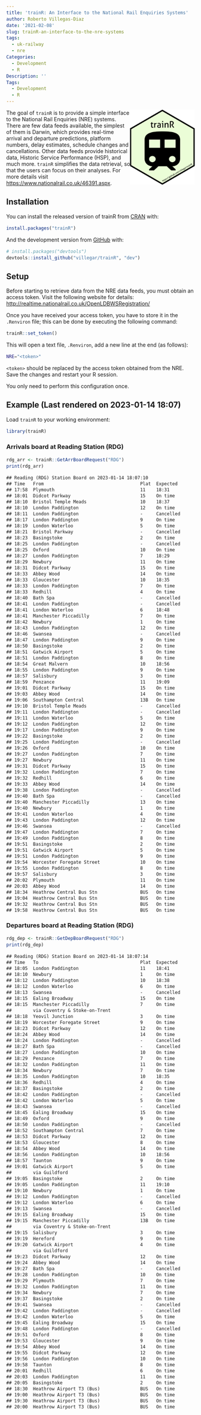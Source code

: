```yaml
---
title: 'trainR: An Interface to the National Rail Enquiries Systems'
author: Roberto Villegas-Diaz
date: '2021-02-08'
slug: trainR-an-interface-to-the-nre-systems
tags:
  - uk-railway
  - nre
Categories:
  - Development
  - R
Description: ''
Tags:
  - Development
  - R
---
```


<img src="https://raw.githubusercontent.com/villegar/trainR/main/inst/images/logo.png" alt="logo" align="right" height=200px/>

The goal of `trainR` is to provide a simple interface to the 
National Rail Enquiries (NRE) systems. There are few data feeds 
available, the simplest of them is Darwin, which provides real-time 
arrival and departure predictions, platform numbers, delay estimates, 
schedule changes and cancellations. Other data feeds provide historical 
data, Historic Service Performance (HSP), and much more. `trainR` 
simplifies the data retrieval, so that the users can focus on their 
analyses. For more details visit 
https://www.nationalrail.co.uk/46391.aspx.

## Installation

You can install the released version of trainR from [CRAN](https://CRAN.R-project.org) with:

``` r
install.packages("trainR")
```

And the development version from [GitHub](https://github.com/) with:

``` r
# install.packages("devtools")
devtools::install_github("villegar/trainR", "dev")
```

## Setup
Before starting to retrieve data from the NRE data feeds, you must obtain an access token. 
Visit the following website for details: http://realtime.nationalrail.co.uk/OpenLDBWSRegistration/

Once you have received your access token, you have to store it in the `.Renviron` file; this can be 
done by executing the following command:


```r
trainR::set_token()
```

This will open a text file, `.Renviron`, add a new line at the end (as follows):

```bash
NRE="<token>"
```

`<token>` should be replaced by the access token obtained from the NRE. Save the changes and restart 
your R session.

You only need to perform this configuration once.

## Example (Last rendered on 2023-01-14 18:07)

Load `trainR` to your working environment:

```r
library(trainR)
```

### Arrivals board at Reading Station (RDG)


```r
rdg_arr <- trainR::GetArrBoardRequest("RDG")
print(rdg_arr)
```

```
## Reading (RDG) Station Board on 2023-01-14 18:07:10
## Time   From                                    Plat  Expected
## 17:58  Plymouth                                11    18:31
## 18:01  Didcot Parkway                          15    On time
## 18:10  Bristol Temple Meads                    10    18:37
## 18:10  London Paddington                       12    On time
## 18:11  London Paddington                       -     Cancelled
## 18:17  London Paddington                       9     On time
## 18:19  London Waterloo                         5     On time
## 18:21  Bristol Parkway                         -     Cancelled
## 18:23  Basingstoke                             2     On time
## 18:25  London Paddington                       -     Cancelled
## 18:25  Oxford                                  10    On time
## 18:27  London Paddington                       7     18:29
## 18:29  Newbury                                 11    On time
## 18:31  Didcot Parkway                          15    On time
## 18:33  Abbey Wood                              14    On time
## 18:33  Gloucester                              10    18:35
## 18:33  London Paddington                       7     On time
## 18:33  Redhill                                 4     On time
## 18:40  Bath Spa                                -     Cancelled
## 18:41  London Paddington                       -     Cancelled
## 18:41  London Waterloo                         6     18:48
## 18:41  Manchester Piccadilly                   7     On time
## 18:42  Newbury                                 1     On time
## 18:43  London Paddington                       12    On time
## 18:46  Swansea                                 -     Cancelled
## 18:47  London Paddington                       9     On time
## 18:50  Basingstoke                             2     On time
## 18:51  Gatwick Airport                         5     On time
## 18:51  London Paddington                       8     On time
## 18:54  Great Malvern                           10    18:56
## 18:55  London Paddington                       9     On time
## 18:57  Salisbury                               3     On time
## 18:59  Penzance                                11    19:09
## 19:01  Didcot Parkway                          15    On time
## 19:03  Abbey Wood                              14    On time
## 19:06  Southampton Central                     13B   On time
## 19:10  Bristol Temple Meads                    -     Cancelled
## 19:11  London Paddington                       -     Cancelled
## 19:11  London Waterloo                         5     On time
## 19:12  London Paddington                       12    On time
## 19:17  London Paddington                       9     On time
## 19:22  Basingstoke                             2     On time
## 19:25  London Paddington                       -     Cancelled
## 19:26  Oxford                                  10    On time
## 19:27  London Paddington                       7     On time
## 19:27  Newbury                                 11    On time
## 19:31  Didcot Parkway                          15    On time
## 19:32  London Paddington                       7     On time
## 19:32  Redhill                                 6     On time
## 19:33  Abbey Wood                              14    On time
## 19:38  London Paddington                       -     Cancelled
## 19:40  Bath Spa                                -     Cancelled
## 19:40  Manchester Piccadilly                   13    On time
## 19:40  Newbury                                 1     On time
## 19:41  London Waterloo                         4     On time
## 19:43  London Paddington                       12    On time
## 19:46  Swansea                                 -     Cancelled
## 19:47  London Paddington                       7     On time
## 19:49  London Paddington                       8     On time
## 19:51  Basingstoke                             2     On time
## 19:51  Gatwick Airport                         5     On time
## 19:51  London Paddington                       9     On time
## 19:54  Worcester Foregate Street               10    On time
## 19:55  London Paddington                       8     On time
## 19:57  Salisbury                               3     On time
## 20:02  Plymouth                                11    On time
## 20:03  Abbey Wood                              14    On time
## 18:34  Heathrow Central Bus Stn                BUS   On time
## 19:04  Heathrow Central Bus Stn                BUS   On time
## 19:32  Heathrow Central Bus Stn                BUS   On time
## 19:58  Heathrow Central Bus Stn                BUS   On time
```

### Departures board at Reading Station (RDG)


```r
rdg_dep <- trainR::GetDepBoardRequest("RDG")
print(rdg_dep)
```

```
## Reading (RDG) Station Board on 2023-01-14 18:07:14
## Time   To                                      Plat  Expected
## 18:05  London Paddington                       11    18:41
## 18:10  Newbury                                 1     On time
## 18:12  London Paddington                       10    18:38
## 18:12  London Waterloo                         6     On time
## 18:13  Swansea                                 -     Cancelled
## 18:15  Ealing Broadway                         15    On time
## 18:15  Manchester Piccadilly                   7     On time
##        via Coventry & Stoke-on-Trent           
## 18:18  Yeovil Junction                         3     On time
## 18:19  Worcester Foregate Street               9     On time
## 18:23  Didcot Parkway                          12    On time
## 18:24  Abbey Wood                              14    On time
## 18:24  London Paddington                       -     Cancelled
## 18:27  Bath Spa                                -     Cancelled
## 18:27  London Paddington                       10    On time
## 18:29  Penzance                                7     On time
## 18:32  London Paddington                       11    On time
## 18:34  Newbury                                 7     On time
## 18:35  London Paddington                       10    18:35
## 18:36  Redhill                                 4     On time
## 18:37  Basingstoke                             2     On time
## 18:42  London Paddington                       -     Cancelled
## 18:42  London Waterloo                         5     On time
## 18:43  Swansea                                 -     Cancelled
## 18:45  Ealing Broadway                         15    On time
## 18:49  Oxford                                  9     On time
## 18:50  London Paddington                       -     Cancelled
## 18:52  Southampton Central                     7     On time
## 18:53  Didcot Parkway                          12    On time
## 18:53  Gloucester                              8     On time
## 18:54  Abbey Wood                              14    On time
## 18:56  London Paddington                       10    18:56
## 18:57  Taunton                                 9     On time
## 19:01  Gatwick Airport                         5     On time
##        via Guildford                           
## 19:05  Basingstoke                             2     On time
## 19:05  London Paddington                       11    19:10
## 19:10  Newbury                                 1     On time
## 19:12  London Paddington                       -     Cancelled
## 19:12  London Waterloo                         6     On time
## 19:13  Swansea                                 -     Cancelled
## 19:15  Ealing Broadway                         15    On time
## 19:15  Manchester Piccadilly                   13B   On time
##        via Coventry & Stoke-on-Trent           
## 19:15  Salisbury                               3     On time
## 19:19  Hereford                                9     On time
## 19:20  Gatwick Airport                         4     On time
##        via Guildford                           
## 19:23  Didcot Parkway                          12    On time
## 19:24  Abbey Wood                              14    On time
## 19:27  Bath Spa                                -     Cancelled
## 19:28  London Paddington                       10    On time
## 19:29  Plymouth                                7     On time
## 19:32  London Paddington                       11    On time
## 19:34  Newbury                                 7     On time
## 19:37  Basingstoke                             2     On time
## 19:41  Swansea                                 -     Cancelled
## 19:42  London Paddington                       -     Cancelled
## 19:42  London Waterloo                         5     On time
## 19:45  Ealing Broadway                         15    On time
## 19:48  London Paddington                       -     Cancelled
## 19:51  Oxford                                  8     On time
## 19:53  Gloucester                              9     On time
## 19:54  Abbey Wood                              14    On time
## 19:55  Didcot Parkway                          12    On time
## 19:56  London Paddington                       10    On time
## 19:58  Taunton                                 8     On time
## 20:01  Redhill                                 6     On time
## 20:03  London Paddington                       11    On time
## 20:05  Basingstoke                             2     On time
## 18:30  Heathrow Airport T3 (Bus)               BUS   On time
## 19:00  Heathrow Airport T3 (Bus)               BUS   On time
## 19:30  Heathrow Airport T3 (Bus)               BUS   On time
## 20:00  Heathrow Airport T3 (Bus)               BUS   On time
```
